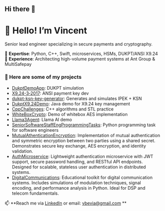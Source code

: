 ## Hi there 👋
# 👋 Hello! I’m Vincent

Senior lead engineer specializing in secure payments and cryptography.

🔹 **Expertise**: Python, C++, Swift, microservices, HSMs, DUKPT/ANSI X9.24  
🔹 **Experience**: Architecting high-volume payment systems at Ant Group & MultiSafepay  

### 🚀 Here are some of my projects

- [DukptDemoApp](https://github.com/Bevia/DukptDemoApp): DUKPT simulation  
- [X9.24-3‑2017](https://github.com/Bevia/X9.24-3-2017-Python-Source): ANSI payment key dev
- [dukpt-ksn-key-generator](https://github.com/Bevia/dukpt-ksn-key-generator): Generates and simulates IPEK + KSN
- [DukptX9.24Demo](https://github.com/Bevia/DukptX9.24Demo): Java demo for X9.24 key management
- [CppChallenges](https://github.com/Bevia/CppChallenges): C++ algorithms and STL practice
- [WhiteBoxCrypto](https://github.com/Bevia/White-box-cryptography): Demo of whitebox AES implementation
- [Llama3Agent](https://github.com/Bevia/Llama3Agent): Llama AI demo  
- [SeniorSoftwareStaffEngProgrammingTasks](https://github.com/Bevia/SeniorSoftwareStaffEngProgrammingTasks): Python programming task for software engineers
- [MutualAthenticationEncryption](https://github.com/Bevia/MutualAthenticationEncryption): Implementation of mutual authentication and symmetric encryption between two parties using a shared secret. Demonstrates secure key exchange, AES encryption, and identity validation.
- [AuthMicroservice](https://github.com/Bevia/AuthMicroservice): Lightweight authentication microservice with JWT support, secure password handling, and RESTful API endpoints. Designed for scalable, stateless user authentication in distributed systems.
- [DigitalCommunications](https://github.com/Bevia/DigitalCommunications): Educational toolkit for digital communication systems. Includes simulations of modulation techniques, signal encoding, and performance analysis in Python. Ideal for DSP and telecom fundamentals.

📫 **Reach me via [LinkedIn](https://www.linkedin.com/in/vincentbevia/) or email: vbevia@gmail.com **


